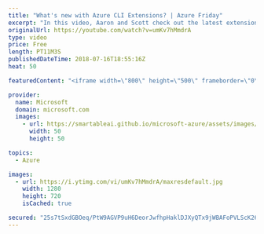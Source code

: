 ```yaml
---
title: "What's new with Azure CLI Extensions? | Azure Friday"
excerpt: "In this video, Aaron and Scott check out the latest extensions for Azure CLI. Azure CLI Extensions provide new, exciting features, and the Alias Extension is the first of many user-centric extensions that make Azure automation simple and easy.  For more information, see:  • Azure CLI Docs https://aka.ms/azfr/443/01"
originalUrl: https://youtube.com/watch?v=umKv7hMmdrA
type: video
price: Free
length: PT11M3S
publishedDateTime: 2018-07-16T18:55:16Z
heat: 50

featuredContent: "<iframe width=\"800\" height=\"500\" frameborder=\"0\" src=\"https://www.youtube.com/embed/umKv7hMmdrA\" allow=\"accelerometer; autoplay; encrypted-media; gyroscope; picture-in-picture\" allowfullscreen></iframe>"

provider:
  name: Microsoft
  domain: microsoft.com
  images:
    - url: https://smartableai.github.io/microsoft-azure/assets/images/organizations/microsoft.com-50x50.jpg
      width: 50
      height: 50

topics:
  - Azure

images:
  - url: https://i.ytimg.com/vi/umKv7hMmdrA/maxresdefault.jpg
    width: 1280
    height: 720
    isCached: true

secured: "25s7tSxdGBOeq/PtW9AGVP9uH6DeorJwfhpHaklDJXyQTx9jWBAFoPVLScK269RBqKQ+yuG+1ousI9yDVHDYwADA9ySrYVA2ilV3dOuybkc3Sg3SZ84R55OyWJs4FeX7zd9YR6bxM2EPaHOcb86VFoX5L3KhjPaDsXNKKyz6zLgSAKbdVdOyE8V2V79u6Jt2Qr4ILNgEEKmjt1a3ey8cxNIwKqZEeRAPAA2PuMAFmIqC4BAVi2chal2/Pc9lZDNCKAumnt0C+LAlEfsXj58Ip5zp0AU3jo/iTPFen5/G5LTOpTQ6TtxUDDsSaE5rH7t2UHQ7NyfkJo0vuJB99Jz7jiPbxmsJkq9q86H9NY1I8ZaoY/+VNKZz+4CYjFkihsAq1RgEn7nsrAfXULDsnNXki2nst6zJysYMH/tlRuS1Ew4=;H/J9DIbIAjl7te2dz1wOvQ=="
---
```


